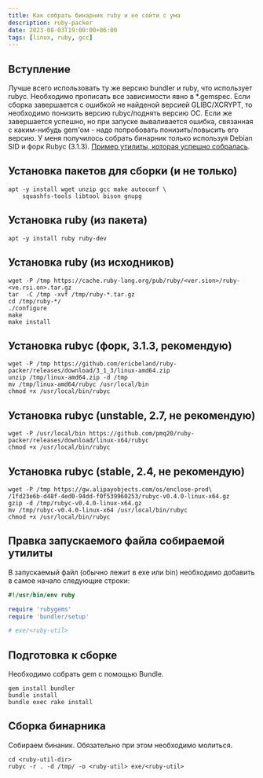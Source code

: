 ```yaml
---
title: Как собрать бинарник ruby и не сойти с ума
description: ruby-packer
date: 2023-08-03T19:00:00+06:00
tags: [linux, ruby, gcc]
---
```


## Вступление

Лучше всего использовать ту же версию bundler и ruby, что использует rubyc.
Необходимо прописать все зависимости явно в *.gemspec.
Если сборка завершается с ошибкой не найденой версией GLIBC/XCRYPT, то необходимо понизить версию rubyc/поднять версию ОС.
Если же завершается успешно, но при запуске вываливается ошибка, связанная с каким-нибудь gem'ом - надо попробовать понизить/повысить его версию.
У меня получилось собрать бинарник только используя Debian SID и форк Rubyc (3.1.3).
[Пример утилиты, которая успешно собралась](https://github.com/fruworg/pg-ldap-sync).

## Установка пакетов для сборки (и не только)

```
apt -y install wget unzip gcc make autoconf \
	squashfs-tools libtool bison gnupg
```

## Установка ruby (из пакета)

```
apt -y install ruby ruby-dev
```

## Установка ruby (из исходников)

```
wget -P /tmp https://cache.ruby-lang.org/pub/ruby/<ver.sion>/ruby-<ve.rsi.on>.tar.gz
tar  -C /tmp -xvf /tmp/ruby-*.tar.gz
cd /tmp/ruby-*/
./configure
make
make install
```

## Установка rubyc (форк, 3.1.3, рекомендую)

```
wget -P /tmp https://github.com/ericbeland/ruby-packer/releases/download/3_1_3/linux-amd64.zip
unzip /tmp/linux-amd64.zip -d /tmp
mv /tmp/linux-amd64/rubyc /usr/local/bin
chmod +x /usr/local/bin/rubyc 
```

## Установка rubyc (unstable, 2.7, не рекомендую)

```
wget -P /usr/local/bin https://github.com/pmq20/ruby-packer/releases/download/linux-x64/rubyc
chmod +x /usr/local/bin/rubyc 
```

## Установка rubyc (stable, 2.4, не рекомендую)

```
wget -P /tmp https://gw.alipayobjects.com/os/enclose-prod\
/1fd23e6b-d48f-4ed0-94dd-f0f539960253/rubyc-v0.4.0-linux-x64.gz
gzip -d /tmp/rubyc-v0.4.0-linux-x64.gz
mv /tmp/rubyc-v0.4.0-linux-x64 /usr/local/bin/rubyc
chmod +x /usr/local/bin/rubyc 
```

## Правка запускаемого файла собираемой утилиты

В запускаемый файл (обычно лежит в exe или bin) необходимо добавить в самое начало следующие строки:
```ruby
#!/usr/bin/env ruby

require 'rubygems'
require 'bundler/setup'

# exe/<ruby-util>
```

## Подготовка к сборке

Необходимо собрать gem с помощью Bundle.
```
gem install bundler
bundle install
bundle exec rake install
```

## Сборка бинарника

Собираем бинаник. Обязательно при этом необходимо молиться.
```
cd <ruby-util-dir>
rubyc -r . -d /tmp/ -o <ruby-util> exe/<ruby-util>
```
